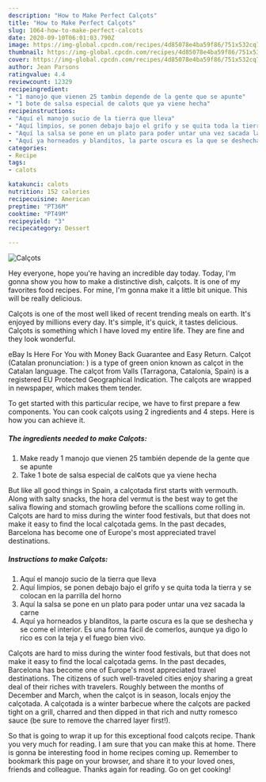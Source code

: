 ```yaml
---
description: "How to Make Perfect Calçots"
title: "How to Make Perfect Calçots"
slug: 1064-how-to-make-perfect-calcots
date: 2020-09-10T06:01:03.790Z
image: https://img-global.cpcdn.com/recipes/4d85078e4ba59f86/751x532cq70/calcots-foto-principal.jpg
thumbnail: https://img-global.cpcdn.com/recipes/4d85078e4ba59f86/751x532cq70/calcots-foto-principal.jpg
cover: https://img-global.cpcdn.com/recipes/4d85078e4ba59f86/751x532cq70/calcots-foto-principal.jpg
author: Jean Parsons
ratingvalue: 4.4
reviewcount: 12329
recipeingredient:
- "1 manojo que vienen 25 tambin depende de la gente que se apunte"
- "1 bote de salsa especial de calots que ya viene hecha"
recipeinstructions:
- "Aquí el manojo sucio de la tierra que lleva"
- "Aquí limpios, se ponen debajo bajo el grifo y se quita toda la tierra y se colocan en la parrilla del horno"
- "Aquí la salsa se pone en un plato para poder untar una vez sacada la carne"
- "Aquí ya horneados y blanditos, la parte oscura es la que se deshecha y se come el interior. Es una forma fácil de comerlos, aunque ya digo lo rico es con la teja y el fuego bien vivo."
categories:
- Recipe
tags:
- calots

katakunci: calots 
nutrition: 152 calories
recipecuisine: American
preptime: "PT36M"
cooktime: "PT49M"
recipeyield: "3"
recipecategory: Dessert

---
```



![Calçots](https://img-global.cpcdn.com/recipes/4d85078e4ba59f86/751x532cq70/calcots-foto-principal.jpg)

Hey everyone, hope you're having an incredible day today. Today, I'm gonna show you how to make a distinctive dish, calçots. It is one of my favorites food recipes. For mine, I'm gonna make it a little bit unique. This will be really delicious.

Calçots is one of the most well liked of recent trending meals on earth. It's enjoyed by millions every day. It's simple, it's quick, it tastes delicious. Calçots is something which I have loved my entire life. They are fine and they look wonderful.

eBay Is Here For You with Money Back Guarantee and Easy Return. Calçot (Catalan pronunciation: ) is a type of green onion known as calçot in the Catalan language. The calçot from Valls (Tarragona, Catalonia, Spain) is a registered EU Protected Geographical Indication. The calçots are wrapped in newspaper, which makes them tender.


To get started with this particular recipe, we have to first prepare a few components. You can cook calçots using 2 ingredients and 4 steps. Here is how you can achieve it.

<!--inarticleads1-->

##### The ingredients needed to make Calçots:

1. Make ready 1 manojo que vienen 25 también depende de la gente que se apunte
1. Take 1 bote de salsa especial de cal¢ots que ya viene hecha


But like all good things in Spain, a calçotada first starts with vermouth. Along with salty snacks, the hora del vermut is the best way to get the saliva flowing and stomach growling before the scallions come rolling in. Calçots are hard to miss during the winter food festivals, but that does not make it easy to find the local calçotada gems. In the past decades, Barcelona has become one of Europe&#39;s most appreciated travel destinations. 

<!--inarticleads2-->

##### Instructions to make Calçots:

1. Aquí el manojo sucio de la tierra que lleva
1. Aquí limpios, se ponen debajo bajo el grifo y se quita toda la tierra y se colocan en la parrilla del horno
1. Aquí la salsa se pone en un plato para poder untar una vez sacada la carne
1. Aquí ya horneados y blanditos, la parte oscura es la que se deshecha y se come el interior. Es una forma fácil de comerlos, aunque ya digo lo rico es con la teja y el fuego bien vivo.


Calçots are hard to miss during the winter food festivals, but that does not make it easy to find the local calçotada gems. In the past decades, Barcelona has become one of Europe&#39;s most appreciated travel destinations. The citizens of such well-traveled cities enjoy sharing a great deal of their riches with travelers. Roughly between the months of December and March, when the calçot is in season, locals enjoy the calçotada. A calçotada is a winter barbecue where the calçots are packed tight on a grill, charred and then dipped in that rich and nutty romesco sauce (be sure to remove the charred layer first!). 

So that is going to wrap it up for this exceptional food calçots recipe. Thank you very much for reading. I am sure that you can make this at home. There is gonna be interesting food in home recipes coming up. Remember to bookmark this page on your browser, and share it to your loved ones, friends and colleague. Thanks again for reading. Go on get cooking!
